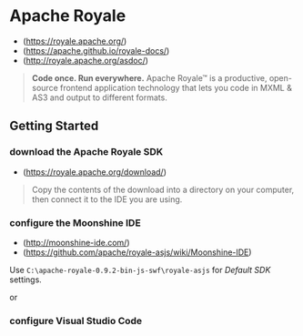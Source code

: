 # Apache Royale

* (https://royale.apache.org/)
* (https://apache.github.io/royale-docs/)
* (http://royale.apache.org/asdoc/)

> **Code once. Run everywhere.**
> Apache Royale™ is a productive, open-source frontend application technology that lets you code in MXML & AS3 and output to different formats.

## Getting Started

### download the Apache Royale SDK
* (https://royale.apache.org/download/)
> Copy the contents of the download into a directory on your computer, then connect it to the IDE you are using.

### configure the Moonshine IDE
* (http://moonshine-ide.com/)
* (https://github.com/apache/royale-asjs/wiki/Moonshine-IDE)

Use `C:\apache-royale-0.9.2-bin-js-swf\royale-asjs` for *Default SDK* settings.

or

### configure Visual Studio Code
